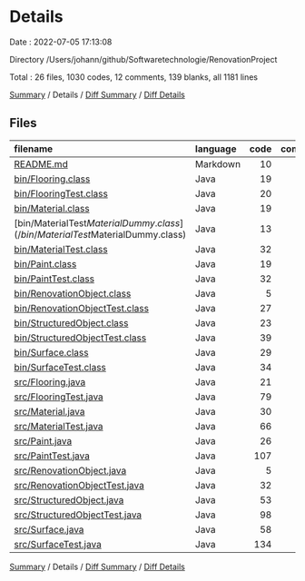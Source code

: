 # Details

Date : 2022-07-05 17:13:08

Directory /Users/johann/github/Softwaretechnologie/RenovationProject

Total : 26 files,  1030 codes, 12 comments, 139 blanks, all 1181 lines

[Summary](results.md) / Details / [Diff Summary](diff.md) / [Diff Details](diff-details.md)

## Files
| filename | language | code | comment | blank | total |
| :--- | :--- | ---: | ---: | ---: | ---: |
| [README.md](/README.md) | Markdown | 10 | 0 | 9 | 19 |
| [bin/Flooring.class](/bin/Flooring.class) | Java | 19 | 0 | 0 | 19 |
| [bin/FlooringTest.class](/bin/FlooringTest.class) | Java | 20 | 10 | 0 | 30 |
| [bin/Material.class](/bin/Material.class) | Java | 19 | 0 | 0 | 19 |
| [bin/MaterialTest$MaterialDummy.class](/bin/MaterialTest$MaterialDummy.class) | Java | 13 | 0 | 0 | 13 |
| [bin/MaterialTest.class](/bin/MaterialTest.class) | Java | 32 | 0 | 1 | 33 |
| [bin/Paint.class](/bin/Paint.class) | Java | 19 | 0 | 0 | 19 |
| [bin/PaintTest.class](/bin/PaintTest.class) | Java | 32 | 0 | 0 | 32 |
| [bin/RenovationObject.class](/bin/RenovationObject.class) | Java | 5 | 0 | 0 | 5 |
| [bin/RenovationObjectTest.class](/bin/RenovationObjectTest.class) | Java | 27 | 0 | 0 | 27 |
| [bin/StructuredObject.class](/bin/StructuredObject.class) | Java | 23 | 0 | 0 | 23 |
| [bin/StructuredObjectTest.class](/bin/StructuredObjectTest.class) | Java | 39 | 0 | 0 | 39 |
| [bin/Surface.class](/bin/Surface.class) | Java | 29 | 2 | 0 | 31 |
| [bin/SurfaceTest.class](/bin/SurfaceTest.class) | Java | 34 | 0 | 0 | 34 |
| [src/Flooring.java](/src/Flooring.java) | Java | 21 | 0 | 5 | 26 |
| [src/FlooringTest.java](/src/FlooringTest.java) | Java | 79 | 0 | 15 | 94 |
| [src/Material.java](/src/Material.java) | Java | 30 | 0 | 6 | 36 |
| [src/MaterialTest.java](/src/MaterialTest.java) | Java | 66 | 0 | 13 | 79 |
| [src/Paint.java](/src/Paint.java) | Java | 26 | 0 | 7 | 33 |
| [src/PaintTest.java](/src/PaintTest.java) | Java | 107 | 0 | 16 | 123 |
| [src/RenovationObject.java](/src/RenovationObject.java) | Java | 5 | 0 | 2 | 7 |
| [src/RenovationObjectTest.java](/src/RenovationObjectTest.java) | Java | 32 | 0 | 6 | 38 |
| [src/StructuredObject.java](/src/StructuredObject.java) | Java | 53 | 0 | 7 | 60 |
| [src/StructuredObjectTest.java](/src/StructuredObjectTest.java) | Java | 98 | 0 | 21 | 119 |
| [src/Surface.java](/src/Surface.java) | Java | 58 | 0 | 9 | 67 |
| [src/SurfaceTest.java](/src/SurfaceTest.java) | Java | 134 | 0 | 22 | 156 |

[Summary](results.md) / Details / [Diff Summary](diff.md) / [Diff Details](diff-details.md)